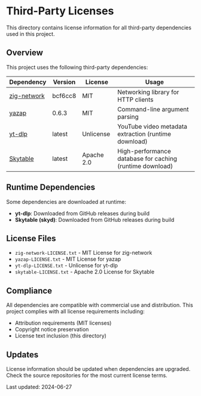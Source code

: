 # Third-Party Licenses

This directory contains license information for all third-party dependencies used in this project.

## Overview

This project uses the following third-party dependencies:

| Dependency | Version | License | Usage |
|------------|---------|---------|-------|
| [zig-network](https://github.com/ikskuh/zig-network) | bcf6cc8 | MIT | Networking library for HTTP clients |
| [yazap](https://github.com/prajwalch/yazap) | 0.6.3 | MIT | Command-line argument parsing |
| [yt-dlp](https://github.com/yt-dlp/yt-dlp) | latest | Unlicense | YouTube video metadata extraction (runtime download) |
| [Skytable](https://github.com/skytable/skytable) | latest | Apache 2.0 | High-performance database for caching (runtime download) |

## Runtime Dependencies

Some dependencies are downloaded at runtime:

- **yt-dlp**: Downloaded from GitHub releases during build
- **Skytable (skyd)**: Downloaded from GitHub releases during build

## License Files

- `zig-network-LICENSE.txt` - MIT License for zig-network
- `yazap-LICENSE.txt` - MIT License for yazap  
- `yt-dlp-LICENSE.txt` - Unlicense for yt-dlp
- `skytable-LICENSE.txt` - Apache 2.0 License for Skytable

## Compliance

All dependencies are compatible with commercial use and distribution. This project complies with all license requirements including:

- Attribution requirements (MIT licenses)
- Copyright notice preservation
- License text inclusion (this directory)

## Updates

License information should be updated when dependencies are upgraded. Check the source repositories for the most current license terms.

Last updated: 2024-06-27